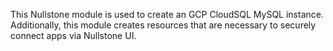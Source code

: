 This Nullstone module is used to create an GCP CloudSQL MySQL instance.
Additionally, this module creates resources that are necessary to securely connect apps via Nullstone UI.
